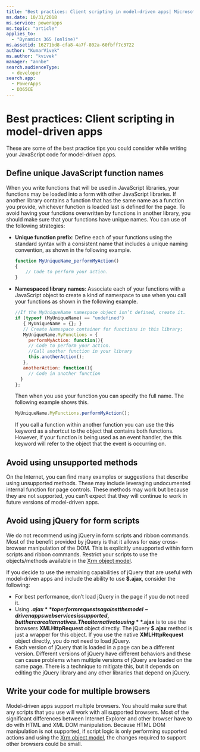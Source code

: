 ```yaml
---
title: "Best practices: Client scripting in model-driven apps| MicrosoftDocs"
ms.date: 10/31/2018
ms.service: powerapps
ms.topic: "article"
applies_to: 
  - "Dynamics 365 (online)"
ms.assetid: 16271bd8-cfa8-4a7f-802a-60fbff7c3722
author: "KumarVivek"
ms.author: "kvivek"
manager: "annbe"
search.audienceType: 
  - developer
search.app: 
  - PowerApps
  - D365CE
---
```

# Best practices: Client scripting in model-driven apps



These are some of the best practice tips you could consider while writing your JavaScript code for model-driven apps.

## Define unique JavaScript function names

When you write functions that will be used in JavaScript libraries, your functions may be loaded into a form with other JavaScript libraries. If another library contains a function that has the same name as a function you provide, whichever function is loaded last is defined for the page. To avoid having your functions overwritten by functions in another library, you should make sure that your functions have unique names. You can use of the following strategies:

- **Unique function prefix**: Define each of your functions using the standard syntax with a consistent name that includes a unique naming convention, as shown in the following example.
    ```JavaScript
    function MyUniqueName_performMyAction()
    {
        // Code to perform your action.
    }
    ```
- **Namespaced library names**: Associate each of your functions with a JavaScript object to create a kind of namespace to use when you call your functions as shown in the following example.
    ```JavaScript
    //If the MyUniqueName namespace object isn’t defined, create it.
    if (typeof (MyUniqueName) == "undefined")
       { MyUniqueName = {}; }
       // Create Namespace container for functions in this library;
       MyUniqueName.MyFunctions = {
         performMyAction: function(){
         // Code to perform your action.
         //Call another function in your library
         this.anotherAction();
       },
       anotherAction: function(){
         // Code in another function
      }
    };
    ```

    Then when you use your function you can specify the full name. The following example shows this.

    ```JavaScript
    MyUniqueName.MyFunctions.performMyAction();
    ```

    If you call a function within another function you can use the this keyword as a shortcut to the object that contains both functions. However, if your function is being used as an event handler, the this keyword will refer to the object that the event is occurring on.

## Avoid using unsupported methods

On the Internet, you can find many examples or suggestions that describe using unsupported methods. These may include leveraging undocumented internal function for page controls. These methods may work but because they are not supported, you can’t expect that they will continue to work in future versions of model-driven apps.

## Avoid using jQuery for form scripts

We do not recommend using jQuery in form scripts and ribbon commands. Most of the benefit provided by jQuery is that it allows for easy cross-browser manipulation of the DOM. This is explicitly unsupported within form scripts and ribbon commands. Restrict your scripts to use the objects/methods available in the [Xrm object model](understand-clientapi-object-model.md). 

If you decide to use the remaining capabilities of jQuery that are useful with model-driven apps and include the ability to use **$.ajax**, consider the following:

- For best performance, don’t load jQuery in the page if you do not need it.
- Using **$.ajax** to perform requests against the model-driven apps web services is supported, but there are alternatives. The alternative to using **$.ajax** is to use the browsers **XMLHttpRequest** object directly. The jQuery **$.ajax** method is just a wrapper for this object. If you use the native **XMLHttpRequest** object directly, you do not need to load jQuery.
- Each version of jQuery that is loaded in a page can be a different version. Different versions of jQuery have different behaviors and these can cause problems when multiple versions of jQuery are loaded on the same page. There is a technique to mitigate this, but it depends on editing the jQuery library and any other libraries that depend on jQuery.


## Write your code for multiple browsers

Model-driven apps support multiple browsers. You should make sure that any scripts that you use will work with all supported browsers. Most of the significant differences between Internet Explorer and other browser have to do with HTML and XML DOM manipulation. Because HTML DOM manipulation is not supported, if script logic is only performing supported actions and using the [Xrm object model](understand-clientapi-object-model.md), the changes required to support other browsers could be small. 
